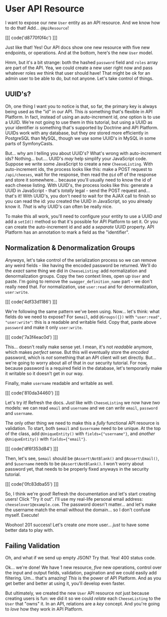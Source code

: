 # User API Resource

I want to expose our new `User` entity as an API resource. And we know how to do
that! Add... `@ApiResource`!

[[[ code('d8770f0f4c') ]]]

Just like that! Yes! Our API docs show one new resource with five new
endpoints, or operations. And at the bottom, here's the new `User` model.

Hmm, but it's a bit strange: both the hashed `password` field and `roles` array
are part of the API. Yea, we could create a new user right now and pass whatever
roles *we* think that user should have! That might be ok for an admin user to be
able to do, but not anyone. Let's take control of things.

## UUID's?

Oh, one thing I want you to notice is that, so far, the primary key is always being
used as the "id" in our API. This *is* something that's flexible in API Platform.
In fact, instead of using an auto-increment id, *one* option is to use a UUID.
We're not going to use them in this tutorial, but using a UUID as your identifier
*is* something that's supported by Doctrine and API Platform. UUIDs work with
any database, but they *are* stored more efficiently in PostgreSQL than MySQL,
though we use some UUID's in MySQL in some parts of SymfonyCasts.

But... why am I telling you about UUID's? What's wrong with auto-increment ids?
Nothing... but.... UUID's *may* help simplify your JavaScript code. Suppose we
write some JavaScript to create a new `CheeseListing`. With auto-increment ids,
the process looks like this: make a POST request to `/api/cheeses`, wait for the
response, then read the `@id` off of the response and store it somewhere... because
you'll usually need to know the id of each cheese listing. With UUID's, the process
looks like this: generate a UUID in JavaScript - that's *totally* legal - send the
POST request and... that's it! With UUID's, you don't need to wait for the AJAX
call to finish so you can read the id: *you* created the UUID in JavaScript, so
you already know it. *That* is why UUID's can often be really nice.

To make this all work, you'll need to configure your entity to use a UUID *and*
add a `setId()` method so that it's possible for API Platform to set it. Or
you can create the auto-increment id and add a *separate* UUID property. API Platform
has an annotation to mark a field as the "identifier".

## Normalization & Denormalization Groups

*Anyways*, let's take control of the serialization process so we can remove any
weird fields - like having the encoded password be returned. We'll do the *exact*
same thing we did in `CheeseListing`: add normalization and denormalization groups.
Copy the two context lines, open up `User` and paste. I'm going to remove the
`swagger_definition_name` part - we don't really need that. For normalization, use
`user:read` and for denormalization, `user:write`.

[[[ code('4df33d1186') ]]]

We're following the same pattern we've been using. Now... let's think: what fields
do we need to expose? For `$email`, add `@Groups({})` with `"user:read", "user:write"`:
this is a readable and writable field. Copy that, paste above `password` and make
it only `user:write`.

[[[ code('7a3f4eac0d') ]]]

This... doesn't really make sense yet. I mean, it's not *readable* anymore, which
makes *perfect* sense. But this will eventually store the *encoded* password, which
is *not* something that an API client will set directly. But... we're going to
worry about all of that in our security tutorial. For now, because password is a
required field in the database, let's temporarily make it writable so it doesn't
get in our way.

Finally, make `username` readable and writable as well.

[[[ code('810da34460') ]]]

Let's try it! Refresh the docs. *Just* like with `CheeseListing` we now have *two*
models: we can read `email` and `username` and we can *write* `email`, `password`
and `username`.

The only other thing we need to make this a *fully* functional API resource is
validation. To start, both `$email` and `$username` need to be unique. At the top
of the class, add `@UniqueEntity()` with `fields={"username"}`, and *another*
`@UniqueEntity()` with `fields={"email"}`.

[[[ code('df6f353d84') ]]]

Then, let's see, `$email` should be `@Assert\NotBlank()` and `@Assert\Email()`,
and `$username` needs to be `@Assert\NotBlank()`. I won't worry about password yet,
that needs to be properly fixed anyways in the security tutorial.

[[[ code('0fc83dba55') ]]]

So, I think we're good! Refresh the documentation and let's start creating users!
Click "Try it out". I'll use my real-life personal email address:
`cheeselover1@example.com`. The password doesn't matter... and let's make the username
match the email without the domain... so I don't confuse myself. Execute!

Woohoo! 201 success! Let's create *one* more user... *just* to have some better
data to play with.

## Failing Validation

Oh, and what if we send up empty JSON? Try that. Yea! 400 status code.

Ok... we're done! We have 1 new resource, *five* new operations, control over the
input and output fields, validation, pagination and we could easily add filtering.
Um... that's amazing! *This* is the power of API Platform. And as you get better
and better at using it, you'll develop even faster.

But ultimately, we created the new `User` API resource *not* just because creating
users is fun: we did it so we could *relate* each `CheeseListing` to the `User` that
"owns" it. In an API, relations are a *key* concept. And you're going to *love*
how they work in API Platform.
